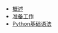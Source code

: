 <!-- docs/_sidebar.md -->

<div class="sidebar-content">

* [概述](/?id=概述)
* [准备工作](/python/python-prepare.md)
* [Python基础语法](/python/python-basic.md)

<div>